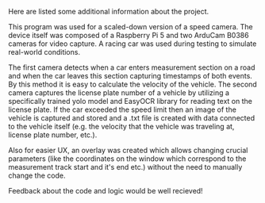 Here are listed some additional information about the project.

This program was used for a scaled-down version of a speed camera.
The device itself was composed of a Raspberry Pi 5 and two ArduCam B0386 cameras for video capture.
A racing car was used during testing to simulate real-world conditions.

The first camera detects when a car enters measurement section on a road and when the car leaves this section capturing timestamps of both events. By this method it is easy to calculate the velocity of the vehicle.
The second camera captures the license plate number of a vehicle by utilizing a specifically trained yolo model and EasyOCR library for reading text on the license plate. 
If the car exceeded the speed limit then an image of the vehicle is captured and stored and a .txt file is created with data connected to the vehicle itself (e.g. the velocity that the vehicle was traveling at, license plate number, etc.). 

Also for easier UX, an overlay was created which allows changing crucial parameters (like the coordinates on the window which correspond to the measurement track start and it's end etc.) without the need to manually change the code.

Feedback about the code and logic would be well recieved!
